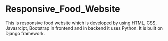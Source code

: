 # Responsive_Food_Website

This is responsive food website which is developed by using HTML, CSS, Javasrcipt, Bootstrap in frontend and in backend it uses Python.
It is built on Django framework.
